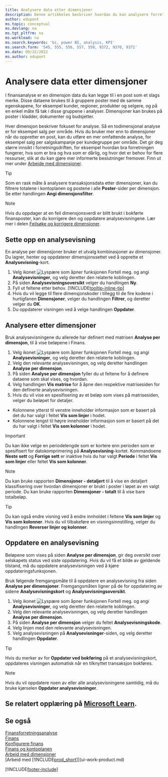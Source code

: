 ```yaml
---
title: Analysere data etter dimensjoner
description: Denne artikkelen beskriver hvordan du kan analysere forretningsdata etter dimensjoner for å få bedre innsikt i virksomheten.
author: edupont
ms.topic: conceptual
ms.devlang: na
ms.tgt_pltfrm: na
ms.workload: na
ms.search.keywords: 'bi, power BI, analysis, KPI'
ms.search.form: '545, 555, 556, 557, 558, 9372, 9370, 9371'
ms.date: 09/22/2022
ms.author: edupont
---
```

# <a name="analyze-data-by-dimensions"></a><a name="analyze-data-by-dimensions"></a>Analysere data etter dimensjoner

I finansanalyse er en dimensjon data du kan legge til i en post som et slags merke. Disse dataene brukes til å gruppere poster med de samme egenskapene, for eksempel kunder, regioner, produkter og selgere, og på en enkel måte få tak i disse gruppene i analyser. Dimensjoner kan brukes på poster i kladder, dokumenter og budsjetter. 

Hver dimensjon beskriver fokuset for analyse. Så en todimensjonal analyse er for eksempel salg per område. Hvis du bruker mer enn to dimensjoner når du oppretter en post, kan du utføre en mer omfattende analyse, for eksempel salg per salgskampanje per kundegruppe per område. Det gir deg større innsikt i forretningsdriften, for eksempel hvordan bra forretningen fungerer, hva som er bra og hva som er dårlig, og hvor det er behov for flere ressurser, slik at du kan gjøre mer informerte beslutninger fremover. Finn ut mer under [Arbeide med dimensjoner](finance-dimensions.md).

> [!TIP]
> Som en rask måte å analysere transaksjonsdata etter dimensjoner, kan du filtrere totalene i kontoplanen og postene i alle **Poster**-sider per dimensjon. Se etter handlingen **Angi dimensjonsfilter**.

> [!NOTE]
> Hvis du oppdager at en feil dimensjonsverdi er blitt brukt i bokførte finansposter, kan du korrigere den og oppdatere analysevisningene. Lær mer i delen [Feilsøke og korrigere dimensjoner](finance-troubleshooting-correcting-dimensions.md#changing-dimension-assignments-after-posting).

## <a name="set-up-an-analysis-view"></a><a name="set-up-an-analysis-view"></a>Sette opp en analysevisning

En analyse per dimensjoner bruker et utvalg kombinasjoner av dimensjoner. Du lagrer, henter og oppdaterer dimensjonssettet ved å opprette et **Analysevisning**-kort. 

1. Velg ikonet ![Lyspære som åpner funksjonen Fortell meg.](media/ui-search/search_small.png "Fortell hva du vil gjøre") og angi **Analysevisninger**, og velg deretter den relaterte koblingen.  
2. På siden **Analysevisningsoversikt** velger du handlingen **Ny**.
3. Fyll ut feltene etter behov. [!INCLUDE[tooltip-inline-tip](includes/tooltip-inline-tip_md.md)]
4. Hvis du vil legge til flere dimensjonskoder i tillegg til de fire kodene i hurtigfanen **Dimensjoner**, velger du handlingen **Filtrer**, og deretter velger du **OK**.  
5. Du oppdaterer visningen ved å velge handlingen **Oppdater**.

## <a name="analyze-by-dimensions"></a><a name="analyze-by-dimensions"></a>Analysere etter dimensjoner

Bruk analysevisningene du allerede har definert med matrisen **Analyse per dimensjon**, til å vise beløpene i Finans.   

1. Velg ikonet ![Lyspære som åpner funksjonen Fortell meg.](media/ui-search/search_small.png "Fortell hva du vil gjøre") og angi **Analysevisninger**, og velg deretter den relaterte koblingen.  
2. Velg den relevante analysevisningen, og velg deretter handlingen **Analyse per dimensjon**.
3. På siden **Analyse per dimensjon** fyller du ut feltene for å definere dataene som skal vises, og hvordan.
4. Velg handlingen **Vis matrise** for å åpne den respektive matrisesiden for den definerte analysevisningen.
5. Hvis du vil vise en spesifisering av et beløp som vises på matrisesiden, velger du beløpet for detaljer.  

- Kolonnene ytterst til venstre inneholder informasjon som er basert på det du har valgt i feltet **Vis som linjer** i hodet.  
- Kolonnene lengst til høyre inneholder informasjon som er basert på det du har valgt i feltet **Vis som kolonner** i hodet.

> [!IMPORTANT]  
> Du kan ikke velge en periodelengde som er kortere enn perioden som er spesifisert for datokomprimering på **Analysevisning**-kortet. Kommandoene **Neste sett** og **Forrige sett** er inaktive hvis du har valgt **Periode** i feltet **Vis som linjer** eller feltet **Vis som kolonner**.  

> [!NOTE]  
> Du kan bruke rapporten **Dimensjoner - detaljert** til å vise en detaljert klassifisering over hvordan dimensjoner er brukt i poster i løpet av en valgt periode. Du kan bruke rapporten **Dimensjoner - totalt** til å vise bare totalbeløp.  

> [!TIP]  
> Du kan også endre visning ved å endre innholdet i feltene **Vis som linjer** og **Vis som kolonner**. Hvis du vil tilbakeføre en visningsinnstilling, velger du handlingen **Reverser linjer og kolonner**.

## <a name="update-an-analysis-view"></a><a name="update-an-analysis-view"></a>Oppdatere en analysevisning

Beløpene som vises på siden **Analyse per dimensjon**, gir deg oversikt over selskapets status ved siste oppdatering. Hvis du vil få et bilde av gjeldende tilstand, må du oppdatere analysevisningen ved å kjøre oppdateringsfunksjonen.

Bruk følgende fremgangsmåte til å oppdatere en analysevisning fra siden **Analyse per dimensjoner**. Fremgangsmåten ligner på de for oppdatering av sidene **Analysevisningskort** og **Analysevisningsoversikt**.  

1. Velg ikonet ![Lyspære som åpner funksjonen Fortell meg.](media/ui-search/search_small.png "Fortell hva du vil gjøre") og angi **Analysevisninger**, og velg deretter den relaterte koblingen.
2. Velg den relevante analysevisningen, og velg deretter handlingen **Analyse per dimensjon**.
3. På siden **Analyse per dimensjon** velger du feltet **Analysevisningskode**.  
4. Velg linjen med den relevante analysevisningen.  
5. Velg analysevisningen på **Analysevisninger**-siden, og velg deretter handlingen **Oppdater**.  

> [!TIP]  
> Hvis du merker av for **Oppdater ved bokføring** på et analysevisningskort, oppdateres visningen automatisk når en tilknyttet transaksjon bokføres.

> [!NOTE]  
> Hvis du vil oppdatere noen av eller alle analysevisningene samtidig, må du bruke kjørselen **Oppdater analysevisninger**.  

## <a name="see-related-training-at-microsoft-learn"></a><a name="see-related-training-at-microsoft-learn"></a>Se relatert opplæring på [Microsoft Learn](/learn/modules/dimensions-financial-reports-dynamics-365-business-central/index).

## <a name="see-also"></a><a name="see-also"></a>Se også

[Finansforretningsanalyse](bi.md)  
[Finans](finance.md)  
[Konfigurere finans](finance-setup-finance.md)  
[Finans og kontoplanen](finance-general-ledger.md)  
[Arbeid med dimensjoner](finance-dimensions.md)  
[Arbeid med [!INCLUDE[prod_short](includes/prod_short.md)]](ui-work-product.md)  

[!INCLUDE[footer-include](includes/footer-banner.md)]
